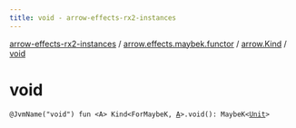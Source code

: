 ```yaml
---
title: void - arrow-effects-rx2-instances
---
```


[arrow-effects-rx2-instances](../../index.html) / [arrow.effects.maybek.functor](../index.html) / [arrow.Kind](index.html) / [void](./void.html)

# void

`@JvmName("void") fun <A> Kind<ForMaybeK, `[`A`](void.html#A)`>.void(): MaybeK<`[`Unit`](https://kotlinlang.org/api/latest/jvm/stdlib/kotlin/-unit/index.html)`>`